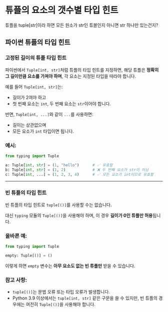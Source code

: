 # 튜플의 요소의 갯수별 타입 힌트

튜플을 tuple[str]이라 하면 모든 원소가 str인 튜블인지 아니면 str 하나만 있는건지?

## 파이썬 튜플의 타입 힌트

### 고정된 길이의 튜플 타입 힌트

파이썬에서 `Tuple[int, str]`처럼 튜플의 타입 힌트를 지정하면, 해당 튜플은 **정확히 그 길이만큼 요소를 가져야 하며**, 각 요소는 지정된 타입을 따라야 합니다.

예를 들어 `Tuple[int, str]`는:

- 길이가 2여야 하고
- 첫 번째 요소는 `int`, 두 번째 요소는 `str`이어야 합니다.

반면, `Tuple[int, ...]`와 같이 `...`를 사용하면:

- 길이는 상관없으며
- 모든 요소가 `int` 타입이면 됩니다.

### 예시:

```python
from typing import Tuple

a: Tuple[int, str] = (1, "hello")      # ✅ 유효함
b: Tuple[int, str] = (1, 2)            # ❌ 두 번째 요소가 str이 아님
c: Tuple[int, ...] = (1, 2, 3, 4)      # ✅ 모든 요소가 int이므로 유효함

```

---

### 빈 튜플의 타입 힌트

빈 튜플의 타입 힌트로 `tuple[()]`를 사용할 수는 없습니다.

대신 `typing` 모듈의 `Tuple[()]`을 사용해야 하며, 이 경우 **길이가 0인 튜플만 허용**됩니다.

### 올바른 예:

```python
from typing import Tuple

empty: Tuple[()] = ()

```

이렇게 하면 `empty` 변수는 **아무 요소도 없는 빈 튜플만** 받을 수 있습니다.

### 참고 사항:

- `tuple[()]`는 문법 오류 또는 타입 오류가 발생합니다.
- Python 3.9 이상에서는 `tuple[int, str]` 같은 구문을 쓸 수 있지만, 빈 튜플의 경우에는 여전히 `Tuple[()]`을 사용해야 합니다.